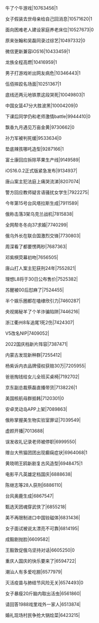 牛了个牛游戏|10763456|1

女子假装去世母亲给自己回消息|10571620|1

面向困难老人建设家庭养老床位|10527673|0

原来张翰和吴磊同录过综艺|10497332|0

微信更新兼容iOS16|10433459|1

龙族全程高燃|10416959|1

男子打游戏听出网友病危|10346443|1

伍佰摔跤名场面|10251367|1

底线还两元地铁票这段哭死|10049803|1

中国女篮47分大胜波黑|10004209|0

下课后同学仍和老师激情battle|9944410|0

飘香九月遇见万亩金黄|9730662|0

孙力军被判死缓|9533634|0

垫底辣孩哪吒造型|9287166|1

富士康回应拆除苹果生产线|9149589|

iOS16.0.2正式版紧急发布|9134937|

唐山案主犯法庭上痛哭流涕|8207074|

警方回应教师疑言语骚扰女学生|7922275|

今年第15号台风塔拉斯生成|7911589|

俄称击落3架乌克兰战机|7815838|

全网帮冬冬向37求婚|7740299|

俄乌外长在联合国激烈交锋|7730803|

周深看了都要愣两秒|7687363|

邓紫棋荧幕初吻|7656505|

唐山打人案主犯获刑24年|7552821|

理想L8将于30日公布售价|7525382|

苏醒被00后怼麻了|7524455|

半个娱乐圈都在嗑棣欣引力|7460287|

央视揭秘羊了个羊诈骗陷阱|7446216|

浙江衢州8车追尾1死2伤|7424307|

V5改名NIP|7409052|

2022国庆档新片阵容|7387471|

内蒙古发现新种群|7255412|

杨紫诉内衣品牌侵权获赔30万|7205955|

爸爸掏钱给女儿全班买桌椅|7192702|

京东副总裁蔡磊直播带货|7138226|1

美国核航母群抵韩|7120301|0

安卓灵动岛APP上架|7089863|

俄称掌握美生物实验室罪证|7039549|

虚颜开播|7013688|

误发收礼记录老师被停职|6999550|

赠台大熊猫团团出现癫痫症状|6964068|1

黄晓明王鸥新剧复古风造型|6948475|1

电影平凡英雄定档国庆|6888638|

陈继志等28人获刑|6886110|

台风奥鹿生成|6867547|

甄选天团魂穿武侠了|6855218|

美不再限制进口中国钕磁体|6831436|

女子面试被说太漂亮不可靠|6814195|

成毅剧抛脸|6609582|

王毅敦促俄乌坚持对话|6605250|0

重庆人国庆的快乐要来了|6594722|

潮汕人有多爱吃朥|6577979|

灭活疫苗与肺结节风险无关|6574493|0

女子暴瘦20斤脑内取出活虫|6561860|

请回答1988戏里戏外一家人|6513874|

婚礼现场村民争抢大锅烩菜|6423215|

